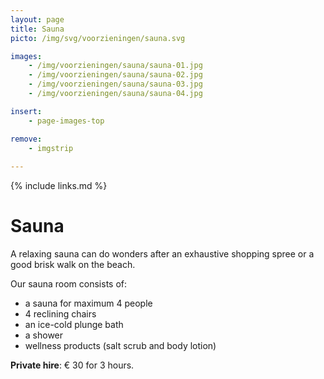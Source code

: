```yaml
---
layout: page
title: Sauna
picto: /img/svg/voorzieningen/sauna.svg

images:
    - /img/voorzieningen/sauna/sauna-01.jpg
    - /img/voorzieningen/sauna/sauna-02.jpg
    - /img/voorzieningen/sauna/sauna-03.jpg
    - /img/voorzieningen/sauna/sauna-04.jpg

insert:
    - page-images-top

remove:
    - imgstrip
    
---
```


{% include links.md %}

# Sauna 

A relaxing sauna can do wonders after an exhaustive shopping spree or a good brisk walk on the beach. 

Our sauna room consists of:

- a sauna for maximum 4 people
- 4 reclining chairs
- an ice-cold plunge bath
- a shower
- wellness products (salt scrub and body lotion)

**Private hire**: € 30 for 3 hours.
